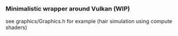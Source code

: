 ### Minimalistic wrapper around Vulkan (WIP)

see graphics/Graphics.h for example (hair simulation using compute shaders)
